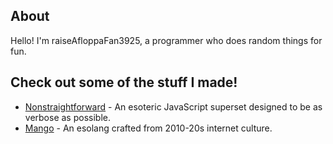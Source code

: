<!---
- 👋 Hi, I’m @raiseAfloppaFan3925
- 👀 I’m interested in ...
- 🌱 I’m currently learning TypeScript and Python (not anymore)
- 💞️ I’m looking to collaborate on ...
- 📫 How to reach me ...
- 😄 Pronouns: Boeing AH-64D Apache Longbow (jk)
- ⚡ Fun fact: **i like cats**
--->
## About
Hello! I'm raiseAfloppaFan3925, a programmer who does random things for fun.

## Check out some of the stuff I made!
- [Nonstraightforward](https://github.com/raiseAfloppaFan3925/nonstraightforward) - An esoteric JavaScript superset designed to be as verbose as possible.
- [Mango](https://github.com/raiseAfloppaFan3925/mango) - An esolang crafted from 2010-20s internet culture.

<!-- [![Top Langs](https://github-readme-stats.vercel.app/api/top-langs/?username=raiseAfloppaFan3925)](https://github.com/anuraghazra/github-readme-stats) -->
